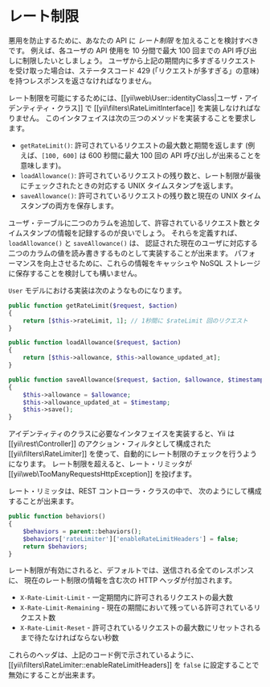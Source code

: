 レート制限
==========

悪用を防止するために、あなたの API に *レート制限* を加えることを検討すべきです。
例えば、各ユーザの API 使用を 10 分間で最大 100 回までの API 呼び出しに制限したいとしましょう。
ユーザから上記の期間内に多すぎるリクエストを受け取った場合は、ステータスコード 429 (「リクエストが多すぎる」の意味) を持つレスポンスを返さなければなりません。

レート制限を可能にするためには、[[yii\web\User::identityClass|ユーザ・アイデンティティ・クラス]] で [[yii\filters\RateLimitInterface]] を実装しなければなりません。
このインタフェイスは次の三つのメソッドを実装することを要求します。

* `getRateLimit()`: 許可されているリクエストの最大数と期間を返します
  (例えば、`[100, 600]` は 600 秒間に最大 100 回の API 呼び出しが出来ることを意味します)。
* `loadAllowance()`: 許可されているリクエストの残り数と、レート制限が最後にチェックされたときの対応する UNIX タイムスタンプを返します。
* `saveAllowance()`: 許可されているリクエストの残り数と現在の UNIX タイムスタンプの両方を保存します。

ユーザ・テーブルに二つのカラムを追加して、許容されているリクエスト数とタイムスタンプの情報を記録するのが良いでしょう。
それらを定義すれば、`loadAllowance()` と `saveAllowance()` は、
認証された現在のユーザに対応する二つのカラムの値を読み書きするものとして実装することが出来ます。
パフォーマンスを向上させるために、これらの情報をキャッシュや NoSQL ストレージに保存することを検討しても構いません。

`User` モデルにおける実装は次のようなものになります。

```php
public function getRateLimit($request, $action)
{
    return [$this->rateLimit, 1]; // 1秒間に $rateLimit 回のリクエスト
}

public function loadAllowance($request, $action)
{
    return [$this->allowance, $this->allowance_updated_at];
}

public function saveAllowance($request, $action, $allowance, $timestamp)
{
    $this->allowance = $allowance;
    $this->allowance_updated_at = $timestamp;
    $this->save();
}
```

アイデンティティのクラスに必要なインタフェイスを実装すると、Yii は [[yii\rest\Controller]] のアクション・フィルタとして構成された
[[yii\filters\RateLimiter]] を使って、自動的にレート制限のチェックを行うようになります。
レート制限を超えると、レート・リミッタが [[yii\web\TooManyRequestsHttpException]] を投げます。

レート・リミッタは、REST コントローラ・クラスの中で、
次のようにして構成することが出来ます。

```php
public function behaviors()
{
    $behaviors = parent::behaviors();
    $behaviors['rateLimiter']['enableRateLimitHeaders'] = false;
    return $behaviors;
}
```

レート制限が有効にされると、デフォルトでは、送信される全てのレスポンスに、
現在のレート制限の情報を含む次の HTTP ヘッダが付加されます。

* `X-Rate-Limit-Limit` - 一定期間内に許可されるリクエストの最大数
* `X-Rate-Limit-Remaining` - 現在の期間において残っている許可されているリクエスト数
* `X-Rate-Limit-Reset` - 許可されているリクエストの最大数にリセットされるまで待たなければならない秒数

これらのヘッダは、上記のコード例で示されているように、[[yii\filters\RateLimiter::enableRateLimitHeaders]] を `false` に設定することで無効にすることが出来ます。
